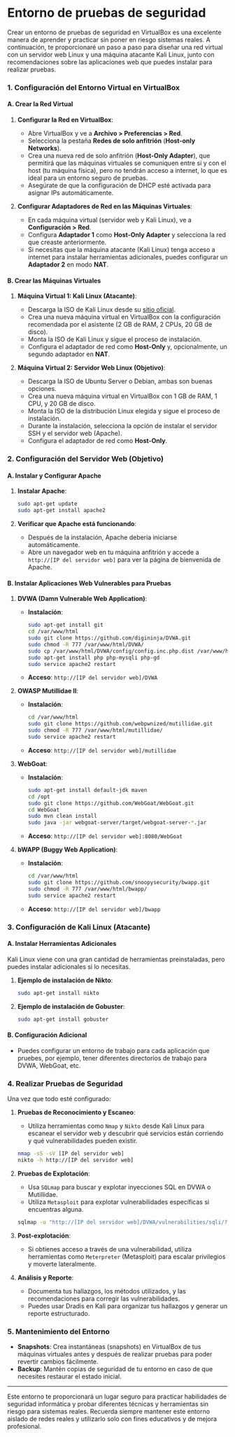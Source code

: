 # Entorno de pruebas de seguridad

Crear un entorno de pruebas de seguridad en VirtualBox es una excelente manera de aprender y practicar sin poner en riesgo sistemas reales. A continuación, te proporcionaré un paso a paso para diseñar una red virtual con un servidor web Linux y una máquina atacante Kali Linux, junto con recomendaciones sobre las aplicaciones web que puedes instalar para realizar pruebas.

### **1. Configuración del Entorno Virtual en VirtualBox**

#### **A. Crear la Red Virtual**

1. **Configurar la Red en VirtualBox**:
   - Abre VirtualBox y ve a **Archivo > Preferencias > Red**.
   - Selecciona la pestaña **Redes de solo anfitrión** (**Host-only Networks**).
   - Crea una nueva red de solo anfitrión (**Host-Only Adapter**), que permitirá que las máquinas virtuales se comuniquen entre sí y con el host (tu máquina física), pero no tendrán acceso a internet, lo que es ideal para un entorno seguro de pruebas.
   - Asegúrate de que la configuración de DHCP esté activada para asignar IPs automáticamente.

2. **Configurar Adaptadores de Red en las Máquinas Virtuales**:
   - En cada máquina virtual (servidor web y Kali Linux), ve a **Configuración > Red**.
   - Configura **Adaptador 1** como **Host-Only Adapter** y selecciona la red que creaste anteriormente.
   - Si necesitas que la máquina atacante (Kali Linux) tenga acceso a internet para instalar herramientas adicionales, puedes configurar un **Adaptador 2** en modo **NAT**.

#### **B. Crear las Máquinas Virtuales**

1. **Máquina Virtual 1: Kali Linux (Atacante)**:
   - Descarga la ISO de Kali Linux desde su [sitio oficial](https://www.kali.org/downloads/).
   - Crea una nueva máquina virtual en VirtualBox con la configuración recomendada por el asistente (2 GB de RAM, 2 CPUs, 20 GB de disco).
   - Monta la ISO de Kali Linux y sigue el proceso de instalación.
   - Configura el adaptador de red como **Host-Only** y, opcionalmente, un segundo adaptador en **NAT**.

2. **Máquina Virtual 2: Servidor Web Linux (Objetivo)**:
   - Descarga la ISO de Ubuntu Server o Debian, ambas son buenas opciones.
   - Crea una nueva máquina virtual en VirtualBox con 1 GB de RAM, 1 CPU, y 20 GB de disco.
   - Monta la ISO de la distribución Linux elegida y sigue el proceso de instalación.
   - Durante la instalación, selecciona la opción de instalar el servidor SSH y el servidor web (Apache).
   - Configura el adaptador de red como **Host-Only**.

### **2. Configuración del Servidor Web (Objetivo)**

#### **A. Instalar y Configurar Apache**

1. **Instalar Apache**:
   ```bash
   sudo apt-get update
   sudo apt-get install apache2
   ```

2. **Verificar que Apache está funcionando**:
   - Después de la instalación, Apache debería iniciarse automáticamente.
   - Abre un navegador web en tu máquina anfitrión y accede a `http://[IP del servidor web]` para ver la página de bienvenida de Apache.

#### **B. Instalar Aplicaciones Web Vulnerables para Pruebas**

1. **DVWA (Damn Vulnerable Web Application)**:
   - **Instalación**:
     ```bash
     sudo apt-get install git
     cd /var/www/html
     sudo git clone https://github.com/digininja/DVWA.git
     sudo chmod -R 777 /var/www/html/DVWA/
     sudo cp /var/www/html/DVWA/config/config.inc.php.dist /var/www/html/DVWA/config/config.inc.php
     sudo apt-get install php php-mysqli php-gd
     sudo service apache2 restart
     ```
   - **Acceso**: `http://[IP del servidor web]/DVWA`

2. **OWASP Mutillidae II**:
   - **Instalación**:
     ```bash
     cd /var/www/html
     sudo git clone https://github.com/webpwnized/mutillidae.git
     sudo chmod -R 777 /var/www/html/mutillidae/
     sudo service apache2 restart
     ```
   - **Acceso**: `http://[IP del servidor web]/mutillidae`

3. **WebGoat**:
   - **Instalación**:
     ```bash
     sudo apt-get install default-jdk maven
     cd /opt
     sudo git clone https://github.com/WebGoat/WebGoat.git
     cd WebGoat
     sudo mvn clean install
     sudo java -jar webgoat-server/target/webgoat-server-*.jar
     ```
   - **Acceso**: `http://[IP del servidor web]:8080/WebGoat`

4. **bWAPP (Buggy Web Application)**:
   - **Instalación**:
     ```bash
     cd /var/www/html
     sudo git clone https://github.com/snoopysecurity/bwapp.git
     sudo chmod -R 777 /var/www/html/bwapp/
     sudo service apache2 restart
     ```
   - **Acceso**: `http://[IP del servidor web]/bwapp`

### **3. Configuración de Kali Linux (Atacante)**

#### **A. Instalar Herramientas Adicionales**
Kali Linux viene con una gran cantidad de herramientas preinstaladas, pero puedes instalar adicionales si lo necesitas.

1. **Ejemplo de instalación de Nikto**:
   ```bash
   sudo apt-get install nikto
   ```

2. **Ejemplo de instalación de Gobuster**:
   ```bash
   sudo apt-get install gobuster
   ```

#### **B. Configuración Adicional**
- Puedes configurar un entorno de trabajo para cada aplicación que pruebes, por ejemplo, tener diferentes directorios de trabajo para DVWA, WebGoat, etc.

### **4. Realizar Pruebas de Seguridad**

Una vez que todo esté configurado:

1. **Pruebas de Reconocimiento y Escaneo**:
   - Utiliza herramientas como `Nmap` y `Nikto` desde Kali Linux para escanear el servidor web y descubrir qué servicios están corriendo y qué vulnerabilidades pueden existir.

   ```bash
   nmap -sS -sV [IP del servidor web]
   nikto -h http://[IP del servidor web]
   ```

2. **Pruebas de Explotación**:
   - Usa `SQLmap` para buscar y explotar inyecciones SQL en DVWA o Mutillidae.
   - Utiliza `Metasploit` para explotar vulnerabilidades específicas si encuentras alguna.
    
   ```bash
   sqlmap -u "http://[IP del servidor web]/DVWA/vulnerabilities/sqli/?id=1&Submit=Submit" --dbs
   ```

3. **Post-explotación**:
   - Si obtienes acceso a través de una vulnerabilidad, utiliza herramientas como `Meterpreter` (Metasploit) para escalar privilegios y moverte lateralmente.

4. **Análisis y Reporte**:
   - Documenta tus hallazgos, los métodos utilizados, y las recomendaciones para corregir las vulnerabilidades.
   - Puedes usar Dradis en Kali para organizar tus hallazgos y generar un reporte estructurado.

### **5. Mantenimiento del Entorno**

- **Snapshots**: Crea instantáneas (snapshots) en VirtualBox de tus máquinas virtuales antes y después de realizar pruebas para poder revertir cambios fácilmente.
- **Backup**: Mantén copias de seguridad de tu entorno en caso de que necesites restaurar el estado inicial.

---

Este entorno te proporcionará un lugar seguro para practicar habilidades de seguridad informática y probar diferentes técnicas y herramientas sin riesgo para sistemas reales. Recuerda siempre mantener este entorno aislado de redes reales y utilizarlo solo con fines educativos y de mejora profesional.